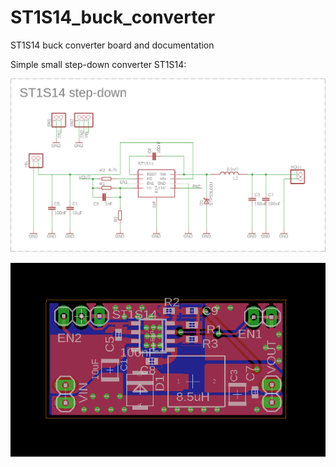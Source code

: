 # ST1S14_buck_converter
ST1S14 buck converter board and documentation

Simple small step-down converter ST1S14:

![title](https://github.com/ciastkolog/ST1S14_buck_converter/blob/master/ST1S14_schema.png)




![title](https://github.com/ciastkolog/ST1S14_buck_converter/blob/master/ST1S14_board.png)
